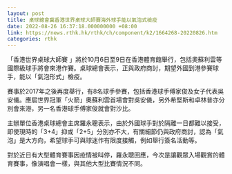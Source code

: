 ```yaml
---
layout: post
title: 桌球總會冀香港世界桌球大師賽海外球手能以氣泡式檢疫
date: 2022-08-26 16:37:18.000000000 +08:00
link: https://news.rthk.hk/rthk/ch/component/k2/1664268-20220826.htm
categories: rthk
---
```


「香港世界桌球大師賽 」將於10月6日至9日在香港體育館舉行，包括奧蘇利雲等國際級球手將會來港作賽。桌球總會表示，正與政府商討，期望外國到港參賽球手，能以「氣泡形式」檢疫。

賽事於2017年之後再度舉行，有8名球手參賽，包括香港球手傅家俊及女子代表吳安儀。應屆世界冠軍「火箭」奧蘇利雲首場會對吳安儀，另外希堅斯和卓林普亦分別會來港，另一名香港球手傅家俊就會對沙比。

主辦單位香港桌球總會主席羅永聰表示，由於外國球手對於隔離一日都難以接受，即使現時的「3+4」抑或「2+5」分別亦不大，有關細節仍與政府商討，認為「氣泡」是大方向，希望球手可與球迷作有限度接觸，例如舉行簽名活動等。

對於近日有大型體育賽事因疫情被叫停，羅永聰回應，今次是讓觀眾入場觀賞的體育賽事，像演唱會一樣，與其他大型比賽情況不同。
